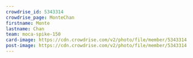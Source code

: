 ```yaml
---
crowdrise_id: 5343314
crowdrise_page: MonteChan
firstname: Monte
lastname: Chan 
team: moca-spike-150
card-image: https://cdn.crowdrise.com/v2/photo/file/member/5343314
post-image: https://cdn.crowdrise.com/v2/photo/file/member/5343314
---
```


